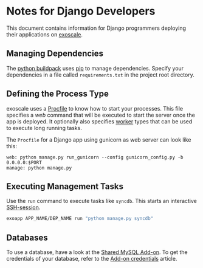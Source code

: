 # Notes for Django Developers
This document contains information for Django programmers deploying their applications on [exoscale].

## Managing Dependencies
The [python buildpack] uses [pip] to manage dependencies. Specify your dependencies in a file called `requirements.txt` in the project root directory.

## Defining the Process Type
exoscale uses a [Procfile][procfile] to know how to start your processes. This file specifies a _web_ command that will be executed to start the server once the app is deployed. It optionally also specifies [worker] types that can be used to execute long running tasks.

The `Procfile` for a Django app using gunicorn as web server can look like this:
~~~
web: python manage.py run_gunicorn --config gunicorn_config.py -b 0.0.0.0:$PORT
manage: python manage.py
~~~

## Executing Management Tasks
Use the `run` command to execute tasks like `syncdb`. This starts an interactive [SSH-session].
~~~bash
exoapp APP_NAME/DEP_NAME run "python manage.py syncdb"
~~~

## Databases
To use a database, have a look at the [Shared MySQL Add-on][Shared MySQL Add-on]. To get the credentials of your database, refer to the [Add-on credentials][add-on-credentials] article.

[SSH-session]: https://www.exoscale.ch/dev-center/Platform%20Documentation#secure-shell-ssh
[python buildpack]: https://github.com/cloudControl/buildpack-python
[pip]: http://www.pip-installer.org/
[procfile]: https://www.exoscale.ch/dev-center/Platform%20Documentation#buildpacks-and-the-procfile
[messaging-addons]: https://www.exoscale.ch/dev-center/Add-on%20Documentation/Messaging%20&%20Mobile/
[Shared MySQL Add-on]: ../../Add-on%20Documentation/Data%20Storage/MySQLs
[add-on-credentials]: https://www.exoscale.ch/dev-center/Guides/Python/Add-on%20credentials
[exoscale]: https://www.exoscale.ch/
[worker]: https://www.exoscale.ch/dev-center/Platform%20Documentation#scheduled-jobs-and-background-workers
